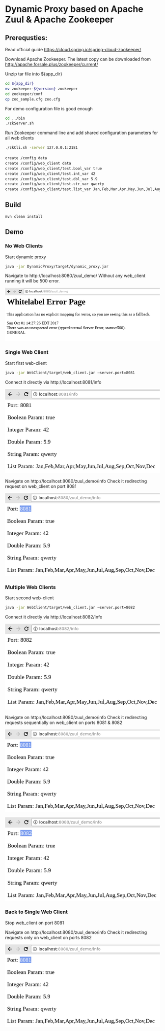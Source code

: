 # Dynamic Proxy based on Apache Zuul & Apache Zookeeper

## Prerequsties:

Read official guide
https://cloud.spring.io/spring-cloud-zookeeper/

Download Apache Zookeeper. The latest copy can be downloaded from http://apache.forsale.plus/zookeeper/current/

Unzip tar file into ${app_dir}

```sh
cd ${app_dir}
mv zookeeper-${version} zookeeper
cd zookeeper/conf
cp zoo_sample.cfg zoo.cfg
```

For demo configuration file is good enough

```sh
cd ../bin
./zkServer.sh
```

Run Zookeeper command line and add shared configuration parameters for all web clients

```sh
./zkCli.sh -server 127.0.0.1:2181

create /config data
create /config/web_client data
create /config/web_client/test.bool_var true
create /config/web_client/test.int_var 42
create /config/web_client/test.dbl_var 5.9
create /config/web_client/test.str_var qwerty
create /config/web_client/test.list_var Jan,Feb,Mar,Apr,May,Jun,Jul,Aug,Sep,Oct,Nov,Dec
```

## Build

```sh
mvn clean install
```

## Demo

### No Web Clients

Start dynamic proxy

```sh
java -jar DynamicProxy/target/dynamic_proxy.jar
```

Navigate to http://localhost:8080/zuul_demo/
Without any web_client running it will be 500 error.

![Proxy Error](https://github.com/ipeonte/DynamicProxyDemo/blob/master/doc/proxy_error.png)

### Single Web Client

Start first web-client

```sh
java -jar WebClient/target/web_client.jar –server.port=8081
```

Connect it directly via http://localhost:8081/info

![Web Client #1 Direct](https://github.com/ipeonte/DynamicProxyDemo/blob/master/doc/web_client_1_direct.png)

Navigate on http://localhost:8080/zuul_demo/info
Check it redirecting request on web_client on port 8081

![Web Client #1 via Proxy](https://github.com/ipeonte/DynamicProxyDemo/blob/master/doc/web_client_1_proxy.png)
### Multiple Web Clients

Start second web-client

```sh
java -jar WebClient/target/web_client.jar –server.port=8082
```

Connect it directly via http://localhost:8082/info

![Web Client #2 Direct](https://github.com/ipeonte/DynamicProxyDemo/blob/master/doc/web_client_2_direct.png)

Navigate on http://localhost:8080/zuul_demo/info
Check it redirecting requests sequentially on web_client on ports 8081 & 8082

![Web Client #1 via Proxy](https://github.com/ipeonte/DynamicProxyDemo/blob/master/doc/web_client_1_proxy.png)

![Web Client #2 via Proxy](https://github.com/ipeonte/DynamicProxyDemo/blob/master/doc/web_client_2_proxy.png)

### Back to Single Web Client

Stop web_client on port 8081

Navigate on http://localhost:8080/zuul_demo/info
Check it redirecting requests only on web_client on ports 8082

![Web Client #1 via Proxy](https://github.com/ipeonte/DynamicProxyDemo/blob/master/doc/web_client_1_proxy.png)

